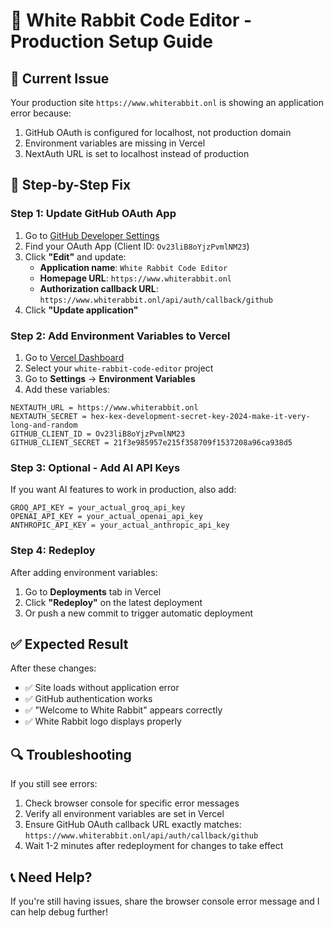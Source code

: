 # 🚀 White Rabbit Code Editor - Production Setup Guide

## 🚨 Current Issue
Your production site `https://www.whiterabbit.onl` is showing an application error because:
1. GitHub OAuth is configured for localhost, not production domain
2. Environment variables are missing in Vercel
3. NextAuth URL is set to localhost instead of production

## 🔧 Step-by-Step Fix

### Step 1: Update GitHub OAuth App
1. Go to [GitHub Developer Settings](https://github.com/settings/developers)
2. Find your OAuth App (Client ID: `Ov23liB8oYjzPvmlNM23`)
3. Click **"Edit"** and update:
   - **Application name**: `White Rabbit Code Editor`
   - **Homepage URL**: `https://www.whiterabbit.onl`
   - **Authorization callback URL**: `https://www.whiterabbit.onl/api/auth/callback/github`
4. Click **"Update application"**

### Step 2: Add Environment Variables to Vercel
1. Go to [Vercel Dashboard](https://vercel.com/dashboard)
2. Select your `white-rabbit-code-editor` project
3. Go to **Settings** → **Environment Variables**
4. Add these variables:

```
NEXTAUTH_URL = https://www.whiterabbit.onl
NEXTAUTH_SECRET = hex-kex-development-secret-key-2024-make-it-very-long-and-random
GITHUB_CLIENT_ID = Ov23liB8oYjzPvmlNM23
GITHUB_CLIENT_SECRET = 21f3e985957e215f358709f1537208a96ca938d5
```

### Step 3: Optional - Add AI API Keys
If you want AI features to work in production, also add:
```
GROQ_API_KEY = your_actual_groq_api_key
OPENAI_API_KEY = your_actual_openai_api_key
ANTHROPIC_API_KEY = your_actual_anthropic_api_key
```

### Step 4: Redeploy
After adding environment variables:
1. Go to **Deployments** tab in Vercel
2. Click **"Redeploy"** on the latest deployment
3. Or push a new commit to trigger automatic deployment

## ✅ Expected Result
After these changes:
- ✅ Site loads without application error
- ✅ GitHub authentication works
- ✅ "Welcome to White Rabbit" appears correctly
- ✅ White Rabbit logo displays properly

## 🔍 Troubleshooting
If you still see errors:
1. Check browser console for specific error messages
2. Verify all environment variables are set in Vercel
3. Ensure GitHub OAuth callback URL exactly matches: `https://www.whiterabbit.onl/api/auth/callback/github`
4. Wait 1-2 minutes after redeployment for changes to take effect

## 📞 Need Help?
If you're still having issues, share the browser console error message and I can help debug further!
